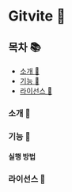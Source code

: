# Gitvite :incoming_envelope:

## 목차 :books:

- [소개 :tada:](#소개-tada)
- [기능 :rocket:](#기능-rocket)
- [라이선스 :scroll:](#라이선스-scroll)

### 소개 :tada:

### 기능 :rocket:

#### 실행 방법

### 라이선스 :scroll:
